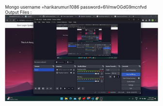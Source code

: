 Mongo
username =harikarumuri1086
password=6lVmwOGdG9mcnfvd
Output Files :
![Index image ](./assets/index%20page.gif)
